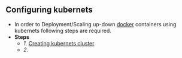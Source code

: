 ## Configuring kubernets
- In order to Deployment/Scaling up-down [docker](/System-Design/Concepts/All_About_Containers/Docker/What_is_Docker.md) containers using kubernets following steps are required.
- **Steps**
  - *1.* [Creating kubernets cluster](/System-Design/Concepts/All_About_Containers/Container_Orchestration/Kubernets/Steps/1.Creating_Kubernets_Cluster.md)
  - *2.* 
